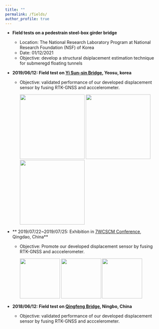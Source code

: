 ```yaml
---
title: ""
permalink: /fields/
author_profile: true
---
```



* **Field tests on a pedestrain steel-box girder bridge**
  * Location: The National Research Laboratory Program at National Research Foundation (NSF) of Korea 
  * Date: 01/12/2021 
  * Objective: develop a structural dsiplacement estimation technique for submeregd floating tunnels

* **2019/06/12: Field test on [Yi Sun-sin Bridge](https://en.wikipedia.org/wiki/Yi_Sun-sin_Bridge), Yeosu, korea**
  * Objective: validated performance of our developed displacement sensor by fusing RTK-GNSS and acccelerometer.
  
    <img src="https://i.loli.net/2021/10/01/apq7jZyrQ18cXM3.jpg" width="210">
    <img src="https://i.loli.net/2021/10/01/2YZQD4kvpKaflh3.jpg" width="210">
    <img src="https://i.loli.net/2021/10/01/pud4zIv5YnQXlec.jpg" width="210">
    
* ** 2019/07/22~2019/07/25: Exhibition in [7WCSCM Conference](http://smc.hit.edu.cn/_upload/article/files/ff/27/15345c0442fbb2d5032d40c404a9/ecca0393-406d-4c80-94ce-bf42b8b15f4e.pdf), Qingdao, China**
  * Objective: Promote our developed displacement sensor by fusing RTK-GNSS and acccelerometer.
 
    <img src="https://i.loli.net/2021/10/01/EO5ukMfWsgmy1tV.jpg" height="130">
    <img src="https://i.loli.net/2021/10/01/FVmySxBiqZwIsAU.jpg" height="130">
    <img src="https://i.loli.net/2021/10/01/EzoSIFCxHRd3jip.jpg" height="130">
* **2018/06/12: Field test on [Qingfeng Bridge](https://structurae.net/en/structures/qingfeng-bridge-2008-ningbo), Ningbo, China**
  * Objective: validated performance of our developed displacement sensor by fusing RTK-GNSS and acccelerometer.

